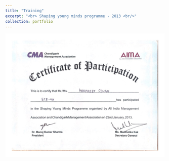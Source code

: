 ```yaml
---
title: "Training"
excerpt: "<br> Shaping young minds programme - 2013 <br/>"
collection: portfolio
---
```


<img src='/certificates/c13.jpg'>




